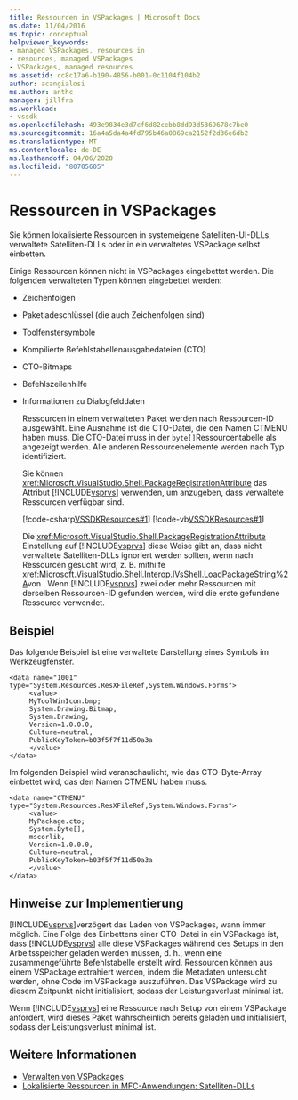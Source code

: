 ```yaml
---
title: Ressourcen in VSPackages | Microsoft Docs
ms.date: 11/04/2016
ms.topic: conceptual
helpviewer_keywords:
- managed VSPackages, resources in
- resources, managed VSPackages
- VSPackages, managed resources
ms.assetid: cc8c17a6-b190-4856-b001-0c1104f104b2
author: acangialosi
ms.author: anthc
manager: jillfra
ms.workload:
- vssdk
ms.openlocfilehash: 493e9834e3d7cf6d82cebb8dd93d5369678c7be0
ms.sourcegitcommit: 16a4a5da4a4fd795b46a0869ca2152f2d36e6db2
ms.translationtype: MT
ms.contentlocale: de-DE
ms.lasthandoff: 04/06/2020
ms.locfileid: "80705605"
---
```

# <a name="resources-in-vspackages"></a>Ressourcen in VSPackages
Sie können lokalisierte Ressourcen in systemeigene Satelliten-UI-DLLs, verwaltete Satelliten-DLLs oder in ein verwaltetes VSPackage selbst einbetten.

 Einige Ressourcen können nicht in VSPackages eingebettet werden. Die folgenden verwalteten Typen können eingebettet werden:

- Zeichenfolgen

- Paketladeschlüssel (die auch Zeichenfolgen sind)

- Toolfenstersymbole

- Kompilierte Befehlstabellenausgabedateien (CTO)

- CTO-Bitmaps

- Befehlszeilenhilfe

- Informationen zu Dialogfelddaten

  Ressourcen in einem verwalteten Paket werden nach Ressourcen-ID ausgewählt. Eine Ausnahme ist die CTO-Datei, die den Namen CTMENU haben muss. Die CTO-Datei muss in der `byte[]`Ressourcentabelle als angezeigt werden. Alle anderen Ressourcenelemente werden nach Typ identifiziert.

  Sie können <xref:Microsoft.VisualStudio.Shell.PackageRegistrationAttribute> das Attribut [!INCLUDE[vsprvs](../../code-quality/includes/vsprvs_md.md)] verwenden, um anzugeben, dass verwaltete Ressourcen verfügbar sind.

  [!code-csharp[VSSDKResources#1](../../extensibility/internals/codesnippet/CSharp/resources-in-vspackages_1.cs)]
  [!code-vb[VSSDKResources#1](../../extensibility/internals/codesnippet/VisualBasic/resources-in-vspackages_1.vb)]

  Die <xref:Microsoft.VisualStudio.Shell.PackageRegistrationAttribute> Einstellung auf [!INCLUDE[vsprvs](../../code-quality/includes/vsprvs_md.md)] diese Weise gibt an, dass nicht verwaltete Satelliten-DLLs ignoriert werden sollten, wenn nach Ressourcen gesucht wird, z. B. mithilfe <xref:Microsoft.VisualStudio.Shell.Interop.IVsShell.LoadPackageString%2A>von . Wenn [!INCLUDE[vsprvs](../../code-quality/includes/vsprvs_md.md)] zwei oder mehr Ressourcen mit derselben Ressourcen-ID gefunden werden, wird die erste gefundene Ressource verwendet.

## <a name="example"></a>Beispiel
 Das folgende Beispiel ist eine verwaltete Darstellung eines Symbols im Werkzeugfenster.

```
<data name="1001"
type="System.Resources.ResXFileRef,System.Windows.Forms">
     <value>
     MyToolWinIcon.bmp;
     System.Drawing.Bitmap,
     System.Drawing,
     Version=1.0.0.0,
     Culture=neutral,
     PublicKeyToken=b03f5f7f11d50a3a
     </value>
</data>
```

 Im folgenden Beispiel wird veranschaulicht, wie das CTO-Byte-Array einbettet wird, das den Namen CTMENU haben muss.

```
<data name="CTMENU"
type="System.Resources.ResXFileRef,System.Windows.Forms">
     <value>
     MyPackage.cto;
     System.Byte[],
     mscorlib,
     Version=1.0.0.0,
     Culture=neutral,
     PublicKeyToken=b03f5f7f11d50a3a
     </value>
</data>
```

## <a name="implementation-notes"></a>Hinweise zur Implementierung
 [!INCLUDE[vsprvs](../../code-quality/includes/vsprvs_md.md)]verzögert das Laden von VSPackages, wann immer möglich. Eine Folge des Einbettens einer CTO-Datei in ein VSPackage ist, dass [!INCLUDE[vsprvs](../../code-quality/includes/vsprvs_md.md)] alle diese VSPackages während des Setups in den Arbeitsspeicher geladen werden müssen, d. h., wenn eine zusammengeführte Befehlstabelle erstellt wird. Ressourcen können aus einem VSPackage extrahiert werden, indem die Metadaten untersucht werden, ohne Code im VSPackage auszuführen. Das VSPackage wird zu diesem Zeitpunkt nicht initialisiert, sodass der Leistungsverlust minimal ist.

 Wenn [!INCLUDE[vsprvs](../../code-quality/includes/vsprvs_md.md)] eine Ressource nach Setup von einem VSPackage anfordert, wird dieses Paket wahrscheinlich bereits geladen und initialisiert, sodass der Leistungsverlust minimal ist.

## <a name="see-also"></a>Weitere Informationen
- [Verwalten von VSPackages](../../extensibility/managing-vspackages.md)
- [Lokalisierte Ressourcen in MFC-Anwendungen: Satelliten-DLLs](/cpp/build/localized-resources-in-mfc-applications-satellite-dlls)
